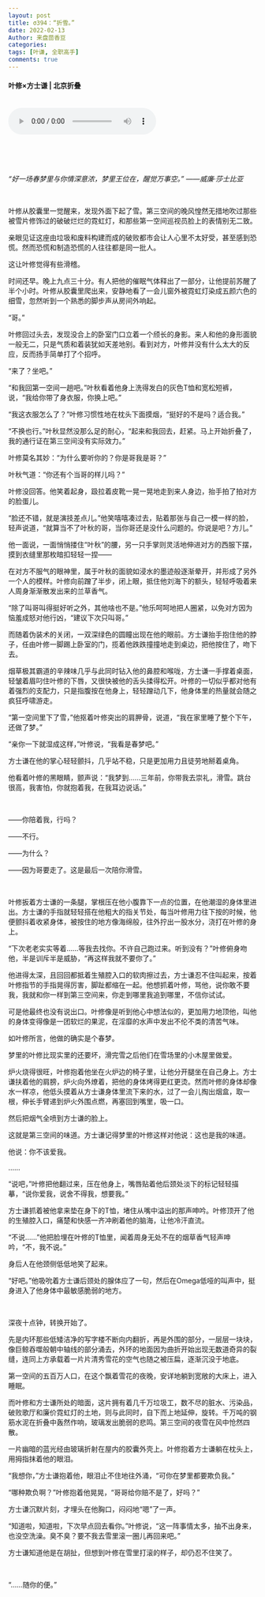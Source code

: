 ```yaml
---
layout: post
title: σ394：“折雪。”
date: 2022-02-13
Author: 来盘茴香豆
categories: 
tags: [叶谦, 全职高手]
comments: true
--- 
```


#### 叶修×方士谦 | 北京折叠


<br/>

<audio src="网址" controls="controls">
  
</audio>
  
<br/><br/><br/>


*“好一场春梦里与你情深意浓，梦里王位在，醒觉万事空。”  ——威廉·莎士比亚*                            

<br/>

叶修从胶囊里一觉醒来，发现外面下起了雪。第三空间的晚风惶然无措地吹过那些被雪片修饰过的破破烂烂的霓虹灯，和那些第一空间巡视员脸上的表情别无二致。

亲眼见证这座由垃圾和废料构建而成的破败都市会让人心里不太好受，甚至感到恐慌。然而恐慌和制造恐慌的人往往都是同一批人。

这让叶修觉得有些滑稽。

时间还早。晚上九点三十分。有人把他的催眠气体释出了一部分，让他提前苏醒了半个小时。叶修从胶囊里爬出来，安静地看了一会儿窗外被霓虹灯染成五颜六色的细雪，忽然听到一个熟悉的脚步声从房间外响起。

“哥。”

叶修回过头去，发现没合上的卧室门口立着一个颀长的身影。来人和他的身形面貌一般无二，只是气质和着装犹如天差地别。看到对方，叶修并没有什么太大的反应，反而扬手简单打了个招呼。

“来了？坐吧。”

“和我回第一空间一趟吧。”叶秋看着他身上洗得发白的灰色T恤和宽松短裤，说，“我给你带了身衣服，你换上吧。”

“我这衣服怎么了？”叶修习惯性地在枕头下面摸烟，“挺好的不是吗？适合我。”

“不换也行。”叶秋显然没那么足的耐心，“起来和我回去，赶紧。马上开始折叠了，我的通行证在第三空间没有实际效力。”

叶修莫名其妙：“为什么要听你的？你是哥我是哥？”

叶秋气道：“你还有个当哥的样儿吗？”

叶修没回答。他笑着起身，趿拉着皮靴一晃一晃地走到来人身边，抬手拍了拍对方的脸蛋儿。

“脸还不错，就是演技差点儿。”他笑嘻嘻凑过去，贴着那张与自己一模一样的脸，轻声说道，“就算当不了叶秋的哥，当你哥还是没什么问题的。你说是吧？方儿。”

他一面说，一面悄悄搂住“叶秋”的腰，另一只手掌则灵活地伸进对方的西服下摆，摸到衣缝里那枚暗扣轻轻一捏——

在对方不服气的眼神里，属于叶秋的面貌如浸水的墨迹般逐渐晕开，并形成了另外一个人的模样。叶修向前蹭了半步，闭上眼，抵住他刘海下的额头，轻轻呼吸着来人周身渐渐散发出来的兰草香气。

“除了叫哥叫得挺好听之外，其他啥也不是。”他乐呵呵地把人圈紧，以免对方因为恼羞成怒对他行凶，“建议下次只叫哥。”

而随着伪装术的关闭，一双深绿色的圆瞳出现在他的眼前。方士谦抬手抱住他的脖子，任由叶修一脚踢上卧室的门，揽着他跌跌撞撞地走到桌边，把他按住了，吻下去。

烟草极其霸道的辛辣味几乎与此同时钻入他的鼻腔和喉咙，方士谦一手撑着桌面，轻皱着眉叼住叶修的下唇，又很快被他的舌头揉得松开。叶修的一切似乎都对他有着强烈的支配力，只是指腹按在他身上，轻轻蹭动几下，他身体里的热量就会随之疯狂呼啸游走。

“第一空间里下了雪，”他抠着叶修突出的肩胛骨，说道，“我在家里睡了整个下午，还做了梦。”

“亲你一下就湿成这样，”叶修说，“我看是春梦吧。”

方士谦在他的掌心轻轻颤抖，几乎站不稳，只是更加用力且徒劳地掰着桌角。

他看着叶修的黑眼睛，颤声说：“我梦到……三年前，你带我去崇礼，滑雪。跳台很高，我害怕，你就抱着我，在我耳边说话。”

<br/>

——你陪着我，行吗？

——不行。

——为什么？

——因为哥要走了。这是最后一次陪你滑雪。

<br/>

叶修扳着方士谦的一条腿，掌根压在他小腹靠下一点的位置，在他潮湿的身体里进出。方士谦的手指就轻轻搭在他粗大的指关节处，每当叶修用力往下按的时候，他便颤抖着收紧身体，被按住的地方像海绵般，往外拧出一股水分，浇打在叶修的身上。

“下次老老实实等着……等我去找你。不许自己跑过来。听到没有？”叶修俯身吻他，半是训斥半是威胁，“再这样我就不要你了。”

他进得太深，且回回都抵着生殖腔入口的软肉擦过去，方士谦忍不住叫起来，按着叶修指节的手指晃得厉害，脚趾都缩在一起。他想抓着叶修，骂他，说你敢不要我，我就和你一样到第三空间来，你走到哪里我追到哪里，不信你试试。

可是他最终也没有说出口。叶修像是听到他心中想法似的，更加用力地顶他，叫他的身体变得像是一团软烂的果泥，在淫靡的水声中发出不伦不类的清苦气味。

如叶修所言，他做的确实是个春梦。

梦里的叶修比现实里的还要坏，滑完雪之后他们在雪场里的小木屋里做爱。

炉火烧得很旺，叶修抱着他坐在火炉边的椅子里，让他分开腿坐在自己身上。方士谦扶着他的肩膀，炉火向外燎着，把他的身体烤得更红更烫。然而叶修的身体却像水一样凉，他低头摸着从方士谦身体里流下来的水，过了一会儿掏出烟盒，取一根，伸长手臂递到炉火外围点燃，再塞回到嘴里，吸一口。

然后把烟气全喷到方士谦的脸上。

这就是第三空间的味道。方士谦记得梦里的叶修这样对他说：这也是我的味道。

他说：你不该爱我。

……

“说吧，”叶修把他翻过来，压在他身上，嘴唇贴着他后颈处淡下的标记轻轻描摹，“说你爱我，说舍不得我，想要我。”

方士谦抓着被他拿来垫在身下的T恤，堵住从嘴中溢出的那声呻吟。叶修顶开了他的生殖腔入口，痛楚和快感一齐冲刷着他的脑海，让他冷汗直流。

“不说……”他把脸埋在叶修的T恤里，闻着周身无处不在的烟草香气轻声呻吟，“不，我不说。”

身后人在他颈侧低低地笑了起来。

“好吧。”他吸吮着方士谦后颈处的腺体应了一句，然后在Omega低哑的叫声中，挺身进入了他身体中最敏感脆弱的地方。

<br/>

深夜十点钟，转换开始了。

先是内环那些低矮洁净的写字楼不断向内翻折，再是外围的部分，一层层一块块，像巨鲸吞噬般朝中轴线的部分涌去，外环的地面因为曲折开始出现无数道奇异的裂缝，连同上方承载着一片片清秀雪花的空气也随之被压扁，逐渐沉没于地底。

第一空间的五百万人口，在这个飘着雪花的夜晚，安详地躺到宽敞的大床上，进入睡眠。

而叶修和方士谦所处的暗面，这片拥有着几千万垃圾工，数不尽的脏水、污染品，破败歌厅和廉价霓虹灯的土地，则与此同时，自下而上地延伸，旋转。千万吨的钢筋水泥在折叠中轰然作响，玻璃发出脆弱的悲鸣。第三空间的夜雪在风中怆然四散。

一片幽暗的蓝光经由玻璃折射在屋内的胶囊外壳上。叶修抱着方士谦躺在枕头上，用拇指抹着他的眼泪。

“我想你，”方士谦抱着他，眼泪止不住地往外涌，“可你在梦里都要欺负我。”

“哪种欺负啊？”叶修抱着他晃晃，“哥哥给你赔不是了，好吗？”

方士谦沉默片刻，才埋头在他胸口，闷闷地“嗯”了一声。

“知道啦，知道啦，下次早点回去看你。”叶修说，“这一阵事情太多，抽不出身来，也没空洗澡。臭不臭？要不我去雪里滚一圈儿再回来吧。”

方士谦知道他是在胡扯，但想到叶修在雪里打滚的样子，却仍忍不住笑了。

<br/>

“……随你的便。”

<br/><br/><br/>


